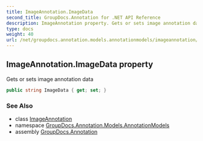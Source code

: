 ```yaml
---
title: ImageAnnotation.ImageData
second_title: GroupDocs.Annotation for .NET API Reference
description: ImageAnnotation property. Gets or sets image annotation data
type: docs
weight: 40
url: /net/groupdocs.annotation.models.annotationmodels/imageannotation/imagedata/
---
```

## ImageAnnotation.ImageData property

Gets or sets image annotation data

```csharp
public string ImageData { get; set; }
```

### See Also

* class [ImageAnnotation](../)
* namespace [GroupDocs.Annotation.Models.AnnotationModels](../../imageannotation/)
* assembly [GroupDocs.Annotation](../../../)


